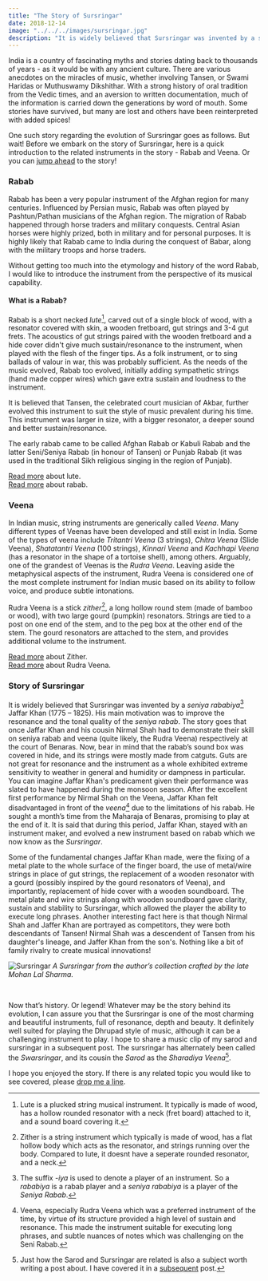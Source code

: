 ```yaml
---
title: "The Story of Sursringar"
date: 2018-12-14
image: "../../../images/sursringar.jpg"
description: "It is widely believed that Sursringar was invented by a seniya rababiya Jaffar Khan (1775 – 1825). His main intention was to improve the resonance and the tonal quality of the seniya rabab."
---
```

India is a country of fascinating myths and stories dating back to thousands of years - as it would be with any ancient culture. There are various anecdotes on the miracles of music, whether involving Tansen, or Swami Haridas or Muthuswamy Dikshithar. With a strong history of oral tradition from the Vedic times, and an aversion to written documentation, much of the information is carried down the generations by word of mouth. Some stories have survived, but many are lost and others have been reinterpreted with added spices!

One such story regarding the evolution of Sursringar goes as follows. But wait! Before we embark on the story of Sursringar, here is a quick introduction to the related instruments in the story - Rabab and Veena. Or you can [jump ahead](#story-of-sursringar) to the story!

<notice-box>

### Rabab

Rabab has been a very popular instrument of the Afghan region for many centuries. Influenced by Persian music, Rabab was often played by Pashtun/Pathan musicians of the Afghan region. The migration of Rabab happened through horse traders and military conquests. Central Asian horses were highly prized, both in military and for personal purposes. It is highly likely that Rabab came to India during the conquest of Babar, along with the military troops and horse traders.

Without getting too much into the etymology and history of the word Rabab, I would like to introduce the instrument from the perspective of its musical capability.

#### What is a Rabab?

Rabab is a short necked *lute*[^1], carved out of a single block of wood, with a resonator covered with skin, a wooden fretboard, gut strings and 3-4 gut frets. The acoustics of gut strings paired with the wooden fretboard and a hide cover didn't give much sustain/resonance to the instrument, when played with the flesh of the finger tips. As a folk instrument, or to sing ballads of valour in war, this was probably sufficient. As the needs of the music evolved, Rabab too evolved, initially adding sympathetic strings (hand made copper wires) which gave extra sustain and loudness to the instrument.

It is believed that Tansen, the celebrated court musician of Akbar, further evolved this instrument to suit the style of music prevalent during his time. This instrument was larger in size, with a bigger resonator, a deeper sound and better sustain/resonance.

The early rabab came to be called Afghan Rabab or Kabuli Rabab and the latter Seni/Seniya Rabab (in honour of Tansen) or Punjab Rabab (it was used in the traditional Sikh religious singing in the region of Punjab).

[^1]: Lute is a plucked string musical instrument. It typically is made of wood, has a hollow rounded resonator with a neck (fret board) attached to it, and a sound board covering it. 

[Read more](https://en.m.wikipedia.org/wiki/Lute) about lute.
<br>
[Read more](https://en.m.wikipedia.org/wiki/Rubab_(instrument)) about rabab.

</notice-box>

<notice-box>

### Veena

In Indian music, string instruments are generically called *Veena*. Many different types of Veenas have been developed and still exist in India. Some of the types of veena include *Tritantri Veena* (3 strings), *Chitra Veena* (Slide Veena), *Shatatantri Veena* (100 strings), *Kinnari Veena* and *Kachhapi Veena* (has a resonator in the shape of a tortoise shell), among others. Arguably, one of the grandest of Veenas is the *Rudra Veena*. Leaving aside the metaphysical aspects of the instrument, Rudra Veena is considered one of the most complete instrument for Indian music based on its ability to follow voice, and produce subtle intonations.

Rudra Veena is a stick *zither*[^2], a long hollow round stem (made of bamboo or wood), with two large gourd (pumpkin) resonators. Strings are tied to a post on one end of the stem, and to the peg box at the other end of the stem. The gourd resonators are attached to the stem, and provides additional volume to the instrument.

[^2]: Zither is a string instrument which typically is made of wood, has a flat hollow body which acts as the resonator, and strings running over the body. Compared to lute, it doesnt have a seperate rounded resonator, and a neck.

[Read more](https://en.m.wikipedia.org/wiki/Zither) about Zither.
<br>
[Read more](https://en.m.wikipedia.org/wiki/Rudra_veena) about Rudra Veena.


</notice-box>

### Story of Sursringar

It is widely believed that Sursringar was invented by a *seniya rababiya*[^3] Jaffar Khan (1775 – 1825). His main motivation was to improve the resonance and the tonal quality of the *seniya rabab*.
The story goes that once Jaffar Khan and his cousin Nirmal Shah had to demonstrate their skill on seniya rabab and veena (quite likely, the Rudra Veena) respectively at the court of Benaras. Now, bear in mind that the rabab’s sound box was covered in hide, and its strings were mostly made from catguts. Guts are not great for resonance and the instrument as a whole exhibited extreme sensitivity to weather in general and humidity or dampness in particular. You can imagine Jaffar Khan's predicament given their performance was slated to have happened during the monsoon season. After the excellent first performance by Nirmal Shah on the Veena, Jaffar Khan felt disadvantaged in front of the *veena*[^4] due to the limitations of his rabab. He sought a month’s time from the Maharaja of Benaras, promising to play at the end of it. It is said that during this period, Jaffar Khan, stayed with an instrument maker, and evolved a new instrument based on rabab which we now know as the *Sursringar*.

[^3]: The suffix *-iya* is used to denote a player of an instrument. So a *rababiya* is a rabab player and a *seniya rababiya* is a player of the *Seniya Rabab*.
[^4]: Veena, especially Rudra Veena which was a preferred instrument of the time, by virtue of its structure provided a high level of sustain and resonance. This made the instrument suitable for executing long phrases, and subtle nuances of notes which was challenging on the Seni Rabab.

Some of the fundamental changes Jaffar Khan made, were the fixing of a metal plate to the whole surface of the finger board, the use of metal/wire strings in place of gut strings, the replacement of a wooden resonator with a gourd (possibly inspired by the gourd resonators of Veena), and importantly, replacement of hide cover with a wooden soundboard. The metal plate and wire strings along with wooden soundboard gave clarity, sustain and stability to Sursringar, which allowed the player the ability to execute long phrases. Another interesting fact here is that though Nirmal Shah and Jaffer Khan are portrayed as competitors, they were both descendants of Tansen! Nirmal Shah was a descendent of Tansen from his daughter's lineage, and Jaffer Khan from the son's. Nothing like a bit of family rivalry to create musical innovations!

![Sursringar](sursringar.jpg)
*A Sursringar from the author’s collection crafted by the late Mohan Lal Sharma.*

<br>

Now that’s history. Or legend! Whatever may be the story behind its evolution, I can assure you that the Sursringar is one of the most charming and beautiful instruments, full of resonance, depth and beauty. It definitely well suited for playing the Dhrupad style of music, although it can be a challenging instrument to play. I hope to share a music clip of my sarod and sursringar in a subsequent post. The sursringar has alternately been called the *Swarsringar*, and its cousin the *Sarod* as the *Sharadiya Veena*[^5].

[^5]: Just how the Sarod and Sursringar are related is also a subject worth writing a post about. I have covered it in a [subsequent](/blog/sarod-and-sursringar) post.

I hope you enjoyed the story. If there is any related topic you would like to see covered, please [drop me a line](/contact/#leave-a-message).
